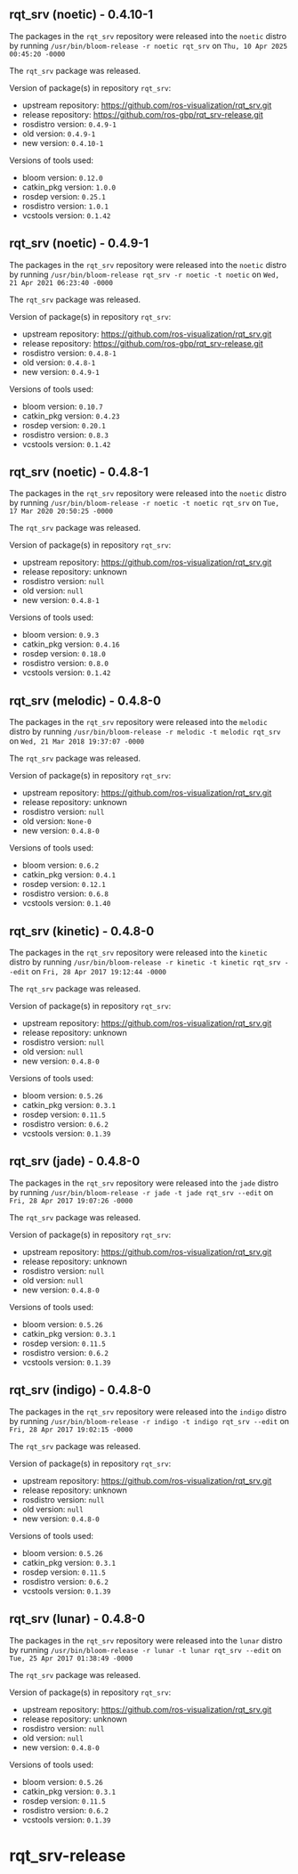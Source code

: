 ## rqt_srv (noetic) - 0.4.10-1

The packages in the `rqt_srv` repository were released into the `noetic` distro by running `/usr/bin/bloom-release -r noetic rqt_srv` on `Thu, 10 Apr 2025 00:45:20 -0000`

The `rqt_srv` package was released.

Version of package(s) in repository `rqt_srv`:

- upstream repository: https://github.com/ros-visualization/rqt_srv.git
- release repository: https://github.com/ros-gbp/rqt_srv-release.git
- rosdistro version: `0.4.9-1`
- old version: `0.4.9-1`
- new version: `0.4.10-1`

Versions of tools used:

- bloom version: `0.12.0`
- catkin_pkg version: `1.0.0`
- rosdep version: `0.25.1`
- rosdistro version: `1.0.1`
- vcstools version: `0.1.42`


## rqt_srv (noetic) - 0.4.9-1

The packages in the `rqt_srv` repository were released into the `noetic` distro by running `/usr/bin/bloom-release rqt_srv -r noetic -t noetic` on `Wed, 21 Apr 2021 06:23:40 -0000`

The `rqt_srv` package was released.

Version of package(s) in repository `rqt_srv`:

- upstream repository: https://github.com/ros-visualization/rqt_srv.git
- release repository: https://github.com/ros-gbp/rqt_srv-release.git
- rosdistro version: `0.4.8-1`
- old version: `0.4.8-1`
- new version: `0.4.9-1`

Versions of tools used:

- bloom version: `0.10.7`
- catkin_pkg version: `0.4.23`
- rosdep version: `0.20.1`
- rosdistro version: `0.8.3`
- vcstools version: `0.1.42`


## rqt_srv (noetic) - 0.4.8-1

The packages in the `rqt_srv` repository were released into the `noetic` distro by running `/usr/bin/bloom-release -r noetic -t noetic rqt_srv` on `Tue, 17 Mar 2020 20:50:25 -0000`

The `rqt_srv` package was released.

Version of package(s) in repository `rqt_srv`:

- upstream repository: https://github.com/ros-visualization/rqt_srv.git
- release repository: unknown
- rosdistro version: `null`
- old version: `null`
- new version: `0.4.8-1`

Versions of tools used:

- bloom version: `0.9.3`
- catkin_pkg version: `0.4.16`
- rosdep version: `0.18.0`
- rosdistro version: `0.8.0`
- vcstools version: `0.1.42`


## rqt_srv (melodic) - 0.4.8-0

The packages in the `rqt_srv` repository were released into the `melodic` distro by running `/usr/bin/bloom-release -r melodic -t melodic rqt_srv` on `Wed, 21 Mar 2018 19:37:07 -0000`

The `rqt_srv` package was released.

Version of package(s) in repository `rqt_srv`:

- upstream repository: https://github.com/ros-visualization/rqt_srv.git
- release repository: unknown
- rosdistro version: `null`
- old version: `None-0`
- new version: `0.4.8-0`

Versions of tools used:

- bloom version: `0.6.2`
- catkin_pkg version: `0.4.1`
- rosdep version: `0.12.1`
- rosdistro version: `0.6.8`
- vcstools version: `0.1.40`


## rqt_srv (kinetic) - 0.4.8-0

The packages in the `rqt_srv` repository were released into the `kinetic` distro by running `/usr/bin/bloom-release -r kinetic -t kinetic rqt_srv --edit` on `Fri, 28 Apr 2017 19:12:44 -0000`

The `rqt_srv` package was released.

Version of package(s) in repository `rqt_srv`:

- upstream repository: https://github.com/ros-visualization/rqt_srv.git
- release repository: unknown
- rosdistro version: `null`
- old version: `null`
- new version: `0.4.8-0`

Versions of tools used:

- bloom version: `0.5.26`
- catkin_pkg version: `0.3.1`
- rosdep version: `0.11.5`
- rosdistro version: `0.6.2`
- vcstools version: `0.1.39`


## rqt_srv (jade) - 0.4.8-0

The packages in the `rqt_srv` repository were released into the `jade` distro by running `/usr/bin/bloom-release -r jade -t jade rqt_srv --edit` on `Fri, 28 Apr 2017 19:07:26 -0000`

The `rqt_srv` package was released.

Version of package(s) in repository `rqt_srv`:

- upstream repository: https://github.com/ros-visualization/rqt_srv.git
- release repository: unknown
- rosdistro version: `null`
- old version: `null`
- new version: `0.4.8-0`

Versions of tools used:

- bloom version: `0.5.26`
- catkin_pkg version: `0.3.1`
- rosdep version: `0.11.5`
- rosdistro version: `0.6.2`
- vcstools version: `0.1.39`


## rqt_srv (indigo) - 0.4.8-0

The packages in the `rqt_srv` repository were released into the `indigo` distro by running `/usr/bin/bloom-release -r indigo -t indigo rqt_srv --edit` on `Fri, 28 Apr 2017 19:02:15 -0000`

The `rqt_srv` package was released.

Version of package(s) in repository `rqt_srv`:

- upstream repository: https://github.com/ros-visualization/rqt_srv.git
- release repository: unknown
- rosdistro version: `null`
- old version: `null`
- new version: `0.4.8-0`

Versions of tools used:

- bloom version: `0.5.26`
- catkin_pkg version: `0.3.1`
- rosdep version: `0.11.5`
- rosdistro version: `0.6.2`
- vcstools version: `0.1.39`


## rqt_srv (lunar) - 0.4.8-0

The packages in the `rqt_srv` repository were released into the `lunar` distro by running `/usr/bin/bloom-release -r lunar -t lunar rqt_srv --edit` on `Tue, 25 Apr 2017 01:38:49 -0000`

The `rqt_srv` package was released.

Version of package(s) in repository `rqt_srv`:

- upstream repository: https://github.com/ros-visualization/rqt_srv.git
- release repository: unknown
- rosdistro version: `null`
- old version: `null`
- new version: `0.4.8-0`

Versions of tools used:

- bloom version: `0.5.26`
- catkin_pkg version: `0.3.1`
- rosdep version: `0.11.5`
- rosdistro version: `0.6.2`
- vcstools version: `0.1.39`


# rqt_srv-release
